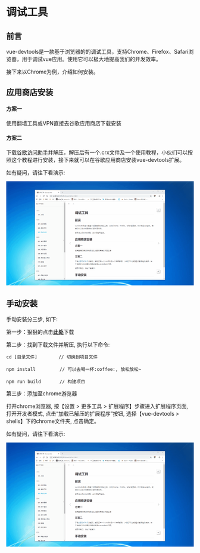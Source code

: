 # 调试工具

## 前言

vue-devtools是一款基于浏览器的的调试工具，支持Chrome、Firefox、Safari浏览器，用于调试vue应用。使用它可以极大地提高我们的开发效率。

接下来以Chrome为例，介绍如何安装。

## 应用商店安装

#### 方案一

使用翻墙工具或VPN直接去谷歌应用商店下载安装

#### 方案二

下载[谷歌访问助手](http://www.ggfwzs.com/)并解压，解压后有一个.crx文件及一个使用教程，小伙们可以按照这个教程进行安装，接下来就可以在谷歌应用商店安装vue-devtools扩展。

如有疑问，请往下看演示:

![演示](../assets/images/tool1-1.gif)

## 手动安装

手动安装分三步, 如下:

第一步：狠狠的点击[**此处**](https://github.com/vuejs/vue-devtools.git)下载

第二步：找到下载文件并解压, 执行以下命令:

``` down
cd [目录文件]        // 切换到项目文件

npm install         // 可以去喝一杯:coffee:, 放松放松~

npm run build       // 构建项目
```

第三步：添加至chrome游览器

打开chrome浏览器, 按【设置 > 更多工具 > 扩展程序】步骤进入扩展程序页面, 打开开发者模式, 点击“加载已解压的扩展程序”按钮, 选择【vue-devtools > shells】下的chrome文件夹, 点击确定。

如有疑问，请往下看演示:

![演示](../assets/images/tool1-1.gif)
